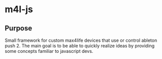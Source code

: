 # m4l-js
## Purpose
Small framework for custom max4life devices that use or control ableton push 2. The main goal is to be able to quickly realize ideas by providing some concepts familiar to javascript devs. 
